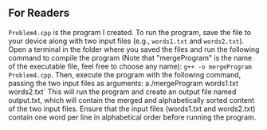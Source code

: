 ## For Readers

`Problem4.cpp` is the program I created. To run the program, save the file to your device along with two input files (e.g., `words1.txt` and `words2.txt`). Open a terminal in the folder where you saved the files and run the following command to compile the program (Note that "mergeProgram" is the name of the executable file, feel free to choose any name): `g++ -o mergeProgram Problem4.cpp`.
Then, execute the program with the following command, passing the two input files as arguments: a./mergeProgram words1.txt words2.txt`
This will run the program and create an output file named output.txt, which will contain the merged and alphabetically sorted content of the two input files. Ensure that the input files (words1.txt and words2.txt) contain one word per line in alphabetical order before running the program.
